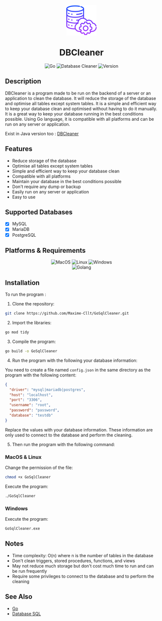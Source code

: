 <div align=center>
<img src="/assets/dbcleaner.png" width="100px" height="100px"  alt="DBCleaner" align="center" />
<h1>DBCleaner</h1>
</div>


<div align="center">
    <img src="https://img.shields.io/badge/Go-00ADD8?style=for-the-badge&logo=go&logoColor=white" alt="Go" />
    <img src="https://img.shields.io/badge/Database-Cleaner-53a863?style=for-the-badge" alt="Database Cleaner" />
    <img src="https://img.shields.io/badge/Version-1.0.0-informational?style=for-the-badge" alt="Version" />
</div>

## Description

DBCleaner is a program made to be run on the backend of a server or an application to clean the database. It will reduce
the storage of the database and optimise all tables except system tables. It is a simple and efficient way to keep your
database clean and optimised without having to do it manually. It is a great way to keep your database running in the
best
conditions possible. Using Go language, it is compatible with all platforms and can be run on any server or application.

Exist in Java version too : <a href="https://github.com/Maxime-Cllt/DBCleaner">DBCleaner</a>

## Features

<ul>
<li>Reduce storage of the database</li>
<li>Optimise all tables except system tables</li>
<li>Simple and efficient way to keep your database clean</li>
<li>Compatible with all platforms</li>
<li>Maintain your database in the best conditions possible</li>
<li>Don't require any dump or backup</li>
<li>Easily run on any server or application</li>
<li>Easy to use</li>
</ul>

## Supported Databases

- [x] MySQL
- [x] MariaDB
- [x] PostgreSQL

## Platforms & Requirements

<div align="center">
<img src="https://img.shields.io/badge/OS-MacOS-informational?style=flat&logo=apple&logoColor=white&color=53a863" alt="MacOS" />
<img src="https://img.shields.io/badge/OS-Linux-informational?style=flat&logo=linux&logoColor=white&color=53a863" alt="Linux" />
<img src="https://img.shields.io/badge/OS-Windows-informational?style=flat&logo=windows&logoColor=white&color=53a863" alt="Windows" />
</div>

<div align="center">
<img src="https://img.shields.io/badge/Golang-1.16-informational?style=flat&logo=go&logoColor=white&color=53a863" alt="Golang" />
</div>

## Installation

To run the program :

1. Clone the repository:

```bash
git clone https://github.com/Maxime-Cllt/GoSqlCleaner.git
```

2. Import the libraries:

```bash
go mod tidy
```

3. Compile the program:

```bash
go build -o GoSqlCleaner
```

4. Run the program with the following your database information:

You need to create a file named `config.json` in the same directory as the program with the following content:

```json
{
  "driver": "mysql|mariadb|postgres",
  "host": "localhost",
  "port": "3306",
  "username": "root",
  "password": "password",
  "database": "testdb"
}
```

Replace the values with your database information. These information are only used to connect to the database and
perform the cleaning.

5. Then run the program with the following command:

### MacOS & Linux

Change the permission of the file:

```bash
chmod +x GoSqlCleaner
```

Execute the program:

```bash
./GoSqlCleaner
```

### Windows

Execute the program:

```bash
GoSqlCleaner.exe
```

## Notes

- Time complexity: O(n) where n is the number of tables in the database
- Don't clean triggers, stored procedures, functions, and views
- May not reduce much storage but don't cost much time to run and can be run frequently
- Require some privileges to connect to the database and to perform the cleaning

## See Also

<ul>

<li><a href="https://go.dev/">Go</a></li>
<li><a href="https://golang.org/pkg/database/sql/">Database SQL</a></li>
</ul>


